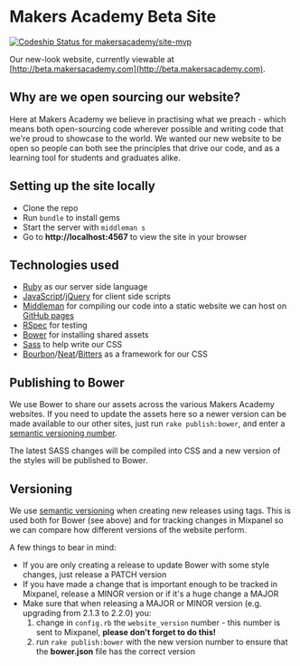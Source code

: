 # Makers Academy Beta Site

[ ![Codeship Status for makersacademy/site-mvp](https://codeship.com/projects/e5781160-fcad-0132-3d45-5a06a30fe976/status?branch=master)](https://codeship.com/projects/87550)

Our new-look website, currently viewable at [http://beta.makersacademy.com](http://beta.makersacademy.com).

## Why are we open sourcing our website?

Here at Makers Academy we believe in practising what we preach - which means both open-sourcing code wherever possible and writing code that we're proud to showcase to the world. We wanted our new website to be open so people can both see the principles that drive our code, and as a learning tool for students and graduates alike.

## Setting up the site locally

* Clone the repo
* Run `bundle` to install gems
* Start the server with `middleman s`
* Go to __http://localhost:4567__ to view the site in your browser

## Technologies used

* [Ruby](https://www.ruby-lang.org/en/) as our server side language
* [JavaScript](https://developer.mozilla.org/en-US/docs/Web/JavaScript)/[jQuery](http://jquery.com/) for client side scripts
* [Middleman](https://middlemanapp.com/) for compiling our code into a static website we can host on [GitHub pages](https://pages.github.com/)
* [RSpec](http://rspec.info/) for testing
* [Bower](http://bower.info/) for installing shared assets
* [Sass](http://sass-lang.com/) to help write our CSS
* [Bourbon](http://bourbon.io/)/[Neat](http://neat.bourbon.io/)/[Bitters](http://bitters.bourbon.io/) as a framework for our CSS

## Publishing to Bower

We use Bower to share our assets across the various Makers Academy websites. If
you need to update the assets here so a newer version can be made available to
our other sites, just run `rake publish:bower`, and enter a [semantic versioning
number](http://semver.org/).

The latest SASS changes will be compiled into CSS and a new version of the styles will be published to Bower.

## Versioning

We use [semantic versioning](http://semver.org) when creating new releases using
tags. This is used both for Bower (see above) and for tracking changes in
Mixpanel so we can compare how different versions of the website perform.

A few things to bear in mind:

- If you are only creating a release to update Bower with some style changes,
  just release a PATCH version
- If you have made a change that is important enough to be tracked in Mixpanel,
  release a MINOR version or if it's a huge change a MAJOR
- Make sure that when releasing a MAJOR or MINOR version (e.g. upgrading from 2.1.3 to 2.2.0) you:
  1. change in `config.rb` the `website_version` number - this number is sent to Mixpanel, **please don't forget to do this!**
  2. run `rake publish:bower` with the new version number to ensure that the **bower.json** file has the correct version
